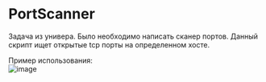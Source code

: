 # PortScanner  
Задача из универа. Было необходимо написать сканер портов. Данный скрипт ищет открытые tcp порты на определенном хосте.

Пример использования:  
<img src = "https://i.ibb.co/mbSxKcv/image.png" alt="image" border="0">